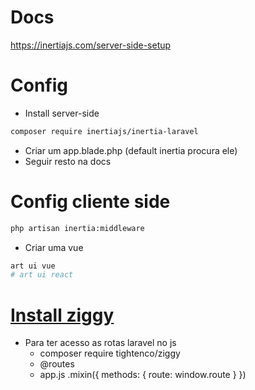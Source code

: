 # Docs
https://inertiajs.com/server-side-setup

# Config
- Install server-side
```sh
composer require inertiajs/inertia-laravel
```

- Criar um app.blade.php (default inertia procura ele)
- Seguir resto na docs

# Config cliente side
```sh
php artisan inertia:middleware
```

- Criar uma vue
```sh
art ui vue
# art ui react
```

# [Install ziggy](https://github.com/tighten/ziggy)
- Para ter acesso as rotas laravel no js
    - composer require tightenco/ziggy
    - @routes
    - app.js
        .mixin({ methods: { route: window.route } })
